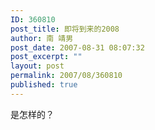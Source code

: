 ```yaml
---
ID: 360810
post_title: 即将到来的2008
author: 南 靖男
post_date: 2007-08-31 08:07:32
post_excerpt: ""
layout: post
permalink: 2007/08/360810
published: true
---
```

是怎样的？